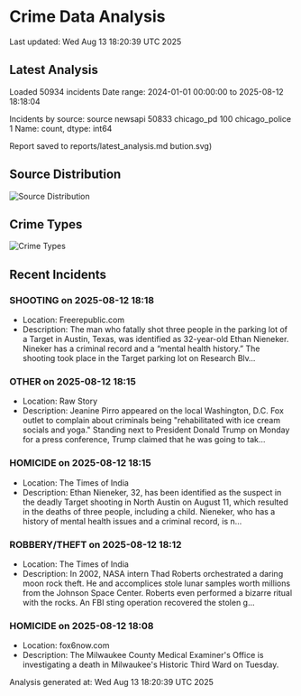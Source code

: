 # Crime Data Analysis
Last updated: Wed Aug 13 18:20:39 UTC 2025

## Latest Analysis

Loaded 50934 incidents
Date range: 2024-01-01 00:00:00 to 2025-08-12 18:18:04

Incidents by source:
source
newsapi           50833
chicago_pd          100
chicago_police        1
Name: count, dtype: int64

Report saved to reports/latest_analysis.md
bution.svg)

## Source Distribution
![Source Distribution](images/source_distribution.svg)

## Crime Types
![Crime Types](images/crime_types.svg)

## Recent Incidents

### SHOOTING on 2025-08-12 18:18
- Location: Freerepublic.com
- Description: The man who fatally shot three people in the parking lot of a Target in Austin, Texas, was identified as 32-year-old Ethan Nieneker. Nineker has a criminal record and a “mental health history.” The shooting took place in the Target parking lot on Research Blv…


### OTHER on 2025-08-12 18:15
- Location: Raw Story
- Description: Jeanine Pirro appeared on the local Washington, D.C. Fox outlet to complain about criminals being "rehabilitated with ice cream socials and yoga." Standing next to President Donald Trump on Monday for a press conference, Trump claimed that he was going to tak…


### HOMICIDE on 2025-08-12 18:15
- Location: The Times of India
- Description: Ethan Nieneker, 32, has been identified as the suspect in the deadly Target shooting in North Austin on August 11, which resulted in the deaths of three people, including a child. Nieneker, who has a history of mental health issues and a criminal record, is n…


### ROBBERY/THEFT on 2025-08-12 18:12
- Location: The Times of India
- Description: In 2002, NASA intern Thad Roberts orchestrated a daring moon rock theft. He and accomplices stole lunar samples worth millions from the Johnson Space Center. Roberts even performed a bizarre ritual with the rocks. An FBI sting operation recovered the stolen g…


### HOMICIDE on 2025-08-12 18:08
- Location: fox6now.com
- Description: The Milwaukee County Medical Examiner's Office is investigating a death in Milwaukee's Historic Third Ward on Tuesday.

Analysis generated at: Wed Aug 13 18:20:39 UTC 2025
